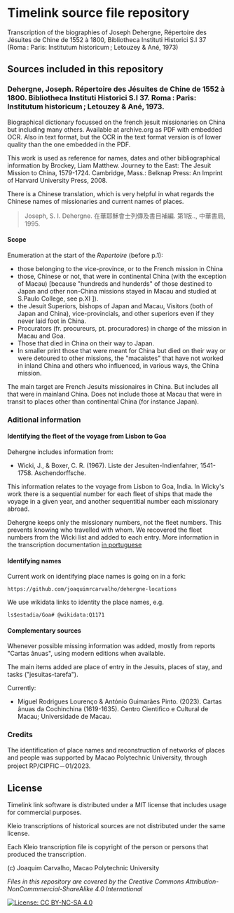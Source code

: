 # Timelink source file repository

Transcription of the biographies of Joseph Dehergne, Répertoire des Jésuites de Chine de 1552 à 1800, Bibliotheca Instituti Historici S.I 37 (Roma : Paris: Institutum historicum ; Letouzey & Ané, 1973)

## Sources included in this repository
### Dehergne, Joseph. Répertoire des Jésuites de Chine de 1552 à 1800. Bibliotheca Instituti Historici S.I 37. Roma : Paris: Institutum historicum ; Letouzey & Ané, 1973. ###

Biographical dictionary focussed on the french jesuit missionaries on China but including many others. Available at archive.org as PDF with embedded OCR. Also in text format, but the OCR in the text format version is of lower quality than the one embedded in the PDF.

This work is used as reference for names, dates and other bibliographical information by Brockey, Liam Matthew. Journey to the East: The Jesuit Mission to China, 1579-1724. Cambridge, Mass.: Belknap Press: An Imprint of Harvard University Press, 2008.

There is a Chinese translation, which is very helpful in what regards the Chinese names of missionaries and current names of places.

> Joseph, S. I. Dehergne. 在華耶穌會士列傳及書目補編. 第1版.., 中華書局, 1995.


#### Scope ####

Enumeration at the start of the _Repertoire_ (before p.1):
* those belonging to the vice-province, or to the French mission in China
* those, Chinese or not, that were in continental China (with the exception of Macau) [because "hundreds and hunderds" of those destined to Japan and other non-China missions stayed in Macau and studied at S.Paulo College, see p.XI ]).
* the Jesuit Superiors, bishops of Japan and Macau, Visitors (both of Japan and China), vice-provincials, and other superiors even if they never laid foot in China.
* Procurators (fr. procureurs, pt. procuradores) in charge of the mission in Macau and Goa.
* Those that died in China on their way to Japan.
* In smaller print those that were meant for China but died on their way or were detoured to other missions, the "macaistes" that have not worked in inland China and others who influenced, in various ways, the China mission.

The main target are French Jesuits missionaires in China. But includes all that were in mainland China.
Does not include those at Macau that were in transit to places other than continental China (for instance Japan).

### Aditional information ###

#### Identifying the fleet of the voyage from Lisbon to Goa

Dehergne includes information from:

* Wicki, J., & Boxer, C. R. (1967). Liste der Jesuiten-Indienfahrer, 1541-1758. Aschendorffsche.

This information relates to the voyage from Lisbon to Goa, India. In Wicky's work there is a sequential number for each fleet of ships that made the voyage in a given
year, and another sequentitial number each missionary abroad.

Dehergne keeps only the missionary numbers, not the fleet numbers. This prevents knowing
who travelled with whom. We recovered the fleet numbers from the Wicki list and
added to each entry. More information in the
transcription documentation [in portuguese](./extras/doc/Dehergne_transcription_format.md)

#### Identifying names

Current work on identifying place names is going
on in a fork:

    https://github.com/joaquimrcarvalho/dehergne-locations

We use wikidata links to identity the place names, e.g.

    ls$estadia/Goa# @wikidata:Q1171

#### Complementary sources

Whenever possible missing information was added, mostly
from reports "Cartas ânuas", using modern editions when available.

The main items added are place of entry in the Jesuits, places of
stay, and tasks ("jesuitas-tarefa").

Currently:
* Miguel Rodrigues Lourenço & António Guimarães Pinto. (2023). Cartas ânuas da Cochinchina (1619-1635). Centro Cientifico e Cultural de Macau; Universidade de Macau.

### Credits ###

The identification of place names and reconstruction of networks of places and people was supported by Macao Polytechnic University, through project RP/CIPFIC－01/2023.


## License

Timelink link software is distributed under a MIT license that includes usage for commercial purposes.

Kleio transcriptions of historical sources are not distributed under the same license.

Each Kleio transcription file is copyright of the person or persons that produced the transcription.

(c) Joaquim Carvalho, Macao Polytechnic University

_Files in this repository are covered by the Creative Commons
Attribution-NonCommmercial-ShareAlike 4.0 International_

[![License: CC BY-NC-SA 4.0](https://licensebuttons.net/l/by-nc-sa/4.0/80x15.png)](https://creativecommons.org/licenses/by-nc-sa/4.0/)
